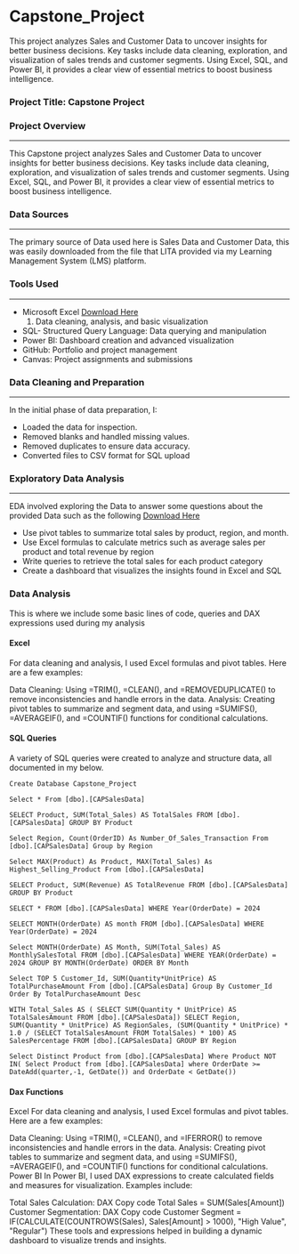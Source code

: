 # Capstone_Project
This project analyzes Sales and Customer Data to uncover insights for better business decisions. Key tasks include data cleaning, exploration, and visualization of sales trends and customer segments. Using Excel, SQL, and Power BI, it provides a clear view of essential metrics to boost business intelligence.

### Project Title: Capstone Project 
### Project Overview
---
 This Capstone project analyzes Sales and Customer Data to uncover insights for better business decisions. Key tasks include data cleaning, exploration, and visualization of sales trends and customer segments. Using Excel, SQL, and Power BI, it provides a clear view of essential metrics to boost business intelligence.

 ### Data Sources
 ---
The primary source of Data used here is Sales Data and Customer Data, this was easily downloaded from the file that LITA provided via my Learning Management System (LMS) platform.

 ### Tools Used
 ---
 - Microsoft Excel [Download Here](https://canvas.instructure.com/files/273182802/download?download_frd=1)
   1. Data cleaning, analysis, and basic visualization
 - SQL- Structured Query Language: Data querying and manipulation
 - Power BI: Dashboard creation and advanced visualization
 - GitHub: Portfolio and project management
 - Canvas: Project assignments and submissions

### Data Cleaning and Preparation
---
In the initial phase of data preparation, I:
- Loaded the data for inspection.
- Removed blanks and handled missing values.
- Removed duplicates to ensure data accuracy.
- Converted files to CSV format for SQL upload

### Exploratory Data Analysis 
---
EDA involved exploring the Data to answer some questions about the provided Data such as the following  [Download Here](https://canvas.instructure.com/files/273182738/download?download_frd=1)
- Use pivot tables to summarize total sales by product, region, and month.
- Use Excel formulas to calculate metrics such as average sales per product and total revenue by region
- Write queries to retrieve the total sales for each product category
- Create a dashboard that visualizes the insights found in Excel and SQL

### Data Analysis
This is where we include some basic lines of code, queries and DAX expressions used during my analysis

#### Excel
For data cleaning and analysis, I used Excel formulas and pivot tables. Here are a few examples:

Data Cleaning: Using =TRIM(), =CLEAN(), and =REMOVEDUPLICATE() to remove inconsistencies and handle errors in the data.
Analysis: Creating pivot tables to summarize and segment data, and using =SUMIFS(), =AVERAGEIF(), and =COUNTIF() functions for conditional calculations.


#### SQL Queries
A variety of SQL queries were created to analyze and structure data, all documented in my below.

```Create Database Capstone_Project```

```Select * From [dbo].[CAPSalesData]```


```SELECT Product, SUM(Total_Sales) AS TotalSales FROM [dbo].[CAPSalesData] GROUP BY Product```



```Select Region, Count(OrderID) As Number_Of_Sales_Transaction From [dbo].[CAPSalesData] Group by Region```



```Select MAX(Product) As Product, MAX(Total_Sales) As Highest_Selling_Product From [dbo].[CAPSalesData]```



```SELECT Product, SUM(Revenue) AS TotalRevenue FROM [dbo].[CAPSalesData] GROUP BY Product```

```SELECT * FROM [dbo].[CAPSalesData] WHERE Year(OrderDate) = 2024```

```SELECT MONTH(OrderDate) AS month FROM [dbo].[CAPSalesData] WHERE Year(OrderDate) = 2024```

```Select MONTH(OrderDate) AS Month, SUM(Total_Sales) AS MonthlySalesTotal FROM [dbo].[CAPSalesData] WHERE YEAR(OrderDate) = 2024 GROUP BY MONTH(OrderDate) ORDER BY Month```


```Select TOP 5 Customer_Id, SUM(Quantity*UnitPrice) AS TotalPurchaseAmount From [dbo].[CAPSalesData] Group By Customer_Id  Order By TotalPurchaseAmount Desc```


```WITH Total_Sales AS ( SELECT SUM(Quantity * UnitPrice) AS TotalSalesAmount FROM [dbo].[CAPSalesData]) SELECT Region, SUM(Quantity * UnitPrice) AS RegionSales, (SUM(Quantity * UnitPrice) * 1.0 / (SELECT TotalSalesAmount FROM TotalSales) * 100) AS SalesPercentage FROM [dbo].[CAPSalesData] GROUP BY Region```


```Select Distinct Product from [dbo].[CAPSalesData] Where Product NOT IN( Select Product from [dbo].[CAPSalesData] where OrderDate >= DateAdd(quarter,-1, GetDate()) and OrderDate < GetDate())```

#### Dax Functions


Excel
For data cleaning and analysis, I used Excel formulas and pivot tables. Here are a few examples:

Data Cleaning: Using =TRIM(), =CLEAN(), and =IFERROR() to remove inconsistencies and handle errors in the data.
Analysis: Creating pivot tables to summarize and segment data, and using =SUMIFS(), =AVERAGEIF(), and =COUNTIF() functions for conditional calculations.
Power BI
In Power BI, I used DAX expressions to create calculated fields and measures for visualization. Examples include:

Total Sales Calculation:
DAX
Copy code
Total Sales = SUM(Sales[Amount])
Customer Segmentation:
DAX
Copy code
Customer Segment = 
  IF(CALCULATE(COUNTROWS(Sales), Sales[Amount] > 1000), "High Value", "Regular")
These tools and expressions helped in building a dynamic dashboard to visualize trends and insights.










